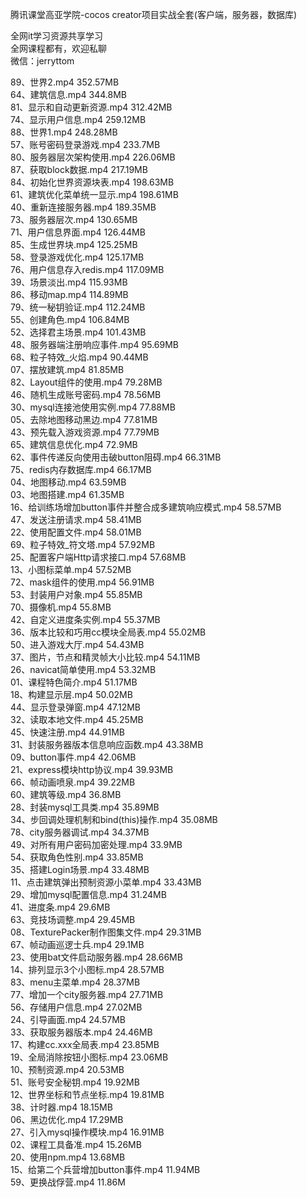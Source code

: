 腾讯课堂高亚学院-cocos creator项目实战全套(客户端，服务器，数据库)

全网it学习资源共享学习<br>全网课程都有，欢迎私聊<br>微信：jerryttom<br>

89、世界2.mp4 352.57MB<br> 64、建筑信息.mp4 344.8MB<br> 81、显示和自动更新资源.mp4 312.42MB<br> 74、显示用户信息.mp4 259.12MB<br> 88、世界1.mp4 248.28MB<br> 57、账号密码登录游戏.mp4 233.7MB<br> 80、服务器层次架构使用.mp4 226.06MB<br> 87、获取block数据.mp4 217.19MB<br> 84、初始化世界资源块表.mp4 198.63MB<br> 61、建筑优化菜单统一显示.mp4 198.61MB<br> 40、重新连接服务器.mp4 189.35MB<br> 73、服务器层次.mp4 130.65MB<br> 71、用户信息界面.mp4 126.44MB<br> 85、生成世界块.mp4 125.25MB<br> 58、登录游戏优化.mp4 125.17MB<br> 76、用户信息存入redis.mp4 117.09MB<br> 39、场景淡出.mp4 115.93MB<br> 86、移动map.mp4 114.89MB<br> 79、统一秘钥验证.mp4 112.24MB<br> 55、创建角色.mp4 106.84MB<br> 52、选择君主场景.mp4 101.43MB<br> 48、服务器端注册响应事件.mp4 95.69MB<br> 68、粒子特效_火焰.mp4 90.44MB<br> 07、摆放建筑.mp4 81.85MB<br> 82、Layout组件的使用.mp4 79.28MB<br> 46、随机生成账号密码.mp4 78.56MB<br> 30、mysql连接池使用实例.mp4 77.88MB<br> 05、去除地图移动黑边.mp4 77.81MB<br> 43、预先载入游戏资源.mp4 77.79MB<br> 65、建筑信息优化.mp4 72.9MB<br> 62、事件传递反向使用击破button阻碍.mp4 66.31MB<br> 75、redis内存数据库.mp4 66.17MB<br> 04、地图移动.mp4 63.59MB<br> 03、地图搭建.mp4 61.35MB<br> 16、给训练场增加button事件并整合成多建筑响应模式.mp4 58.57MB<br> 47、发送注册请求.mp4 58.41MB<br> 22、使用配置文件.mp4 58.01MB<br> 69、粒子特效_符文塔.mp4 57.92MB<br> 25、配置客户端Http请求接口.mp4 57.68MB<br> 13、小图标菜单.mp4 57.52MB<br> 72、mask组件的使用.mp4 56.91MB<br> 53、封装用户对象.mp4 55.85MB<br> 70、摄像机.mp4 55.8MB<br> 42、自定义进度条实例.mp4 55.37MB<br> 36、版本比较和巧用cc模块全局表.mp4 55.02MB<br> 50、进入游戏大厅.mp4 54.43MB<br> 37、图片，节点和精灵帧大小比较.mp4 54.11MB<br> 26、navicat简单使用.mp4 53.32MB<br> 01、课程特色简介.mp4 51.17MB<br> 18、构建显示层.mp4 50.02MB<br> 44、显示登录弹窗.mp4 47.12MB<br> 32、读取本地文件.mp4 45.25MB<br> 45、快速注册.mp4 44.91MB<br> 31、封装服务器版本信息响应函数.mp4 43.38MB<br> 09、button事件.mp4 42.06MB<br> 21、express模块http协议.mp4 39.93MB<br> 66、帧动画喷泉.mp4 39.22MB<br> 60、建筑等级.mp4 36.8MB<br> 28、封装mysql工具类.mp4 35.89MB<br> 34、步回调处理机制和bind(this)操作.mp4 35.08MB<br> 78、city服务器调试.mp4 34.37MB<br> 49、对所有用户密码加密处理.mp4 33.9MB<br> 54、获取角色性别.mp4 33.85MB<br> 35、搭建Login场景.mp4 33.48MB<br> 11、点击建筑弹出预制资源小菜单.mp4 33.43MB<br> 29、增加mysql配置信息.mp4 31.24MB<br> 41、进度条.mp4 29.6MB<br> 63、竞技场调整.mp4 29.45MB<br> 08、TexturePacker制作图集文件.mp4 29.31MB<br> 67、帧动画巡逻士兵.mp4 29.1MB<br> 23、使用bat文件启动服务器.mp4 28.66MB<br> 14、排列显示3个小图标.mp4 28.57MB<br> 83、menu主菜单.mp4 28.37MB<br> 77、增加一个city服务器.mp4 27.71MB<br> 56、存储用户信息.mp4 27.02MB<br> 24、引导画面.mp4 24.57MB<br> 33、获取服务器版本.mp4 24.46MB<br> 17、构建cc.xxx全局表.mp4 23.85MB<br> 19、全局消除按钮小图标.mp4 23.06MB<br> 10、预制资源.mp4 20.53MB<br> 51、账号安全秘钥.mp4 19.92MB<br> 12、世界坐标和节点坐标.mp4 19.81MB<br> 38、计时器.mp4 18.15MB<br> 06、黑边优化.mp4 17.29MB<br> 27、引入mysql操作模块.mp4 16.91MB<br> 02、课程工具备准.mp4 15.26MB<br> 20、使用npm.mp4 13.68MB<br> 15、给第二个兵营增加button事件.mp4 11.94MB<br> 59、更换战俘营.mp4 11.86M